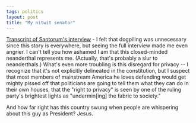```yaml
---
tags: politics
layout: post
title: "My nitwit senator"
---
```




<a href="http://www.salon.com/news/wire/2003/04/23/santorum/index.html">Transcript of Santorum's interview</a> - I felt that dogpiling was unnecessary since this story is everywhere, but seeing the full interview made me even angrier. I can't tell you how ashamed I am that this closed-minded neanderthal represents me. (Actually, that's probably a slur to neanderthals.) What's even more troubling is this disregard for privacy -- I recognize that it's not explicitly delineated in the constitution, but I suspect that most members of mainstream America he loves defending would get mighty pissed off that politicians are going to tell them what they can do in their own houses, that the "right to privacy" is seen by one of the ruling party's brightest lights as "undermin[ing] the fabric to society."

<p>And how far right has this country swung when people are whispering about this guy as President? Jesus.</p>


